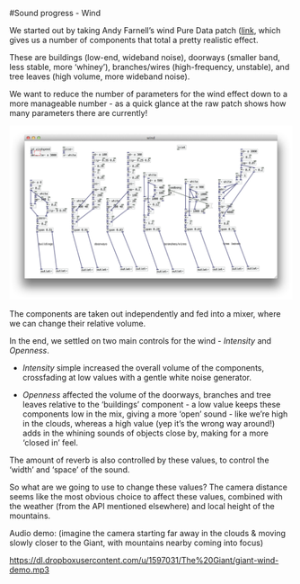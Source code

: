 #Sound progress - Wind


We started out by taking Andy Farnell’s wind Pure Data patch ([link](http://aspress.co.uk/sd/practical18.php, 'Wind Patch'), which gives us a number of components that total a pretty realistic effect. 

These are buildings (low-end, wideband noise), doorways (smaller band, less stable, more ‘whiney’), branches/wires (high-frequency, unstable), and tree leaves (high volume, more wideband noise). 

We want to reduce the number of parameters for the wind effect down to a more manageable number - as a quick glance at the raw patch shows how many parameters there are currently!

![Wind-Patch-diagram](project_images/wind-patch-image.png?raw=true "Wind Patch Image")

The components are taken out independently and fed into a mixer, where we can change their relative volume. 

In the end, we settled on two main controls for the wind - *Intensity* and *Openness*.

- *Intensity* simple increased the overall volume of the components, crossfading at low values with a gentle white noise generator.

- *Openness* affected the volume of the doorways, branches and tree leaves relative to the ‘buildings’ component - a low value keeps these components low in the mix, giving a more ‘open’ sound - like we’re high in the clouds, whereas a high value (yep it’s the wrong way around!) adds in the whining sounds of objects close by, making for a more ‘closed in’ feel.

The amount of reverb is also controlled by these values, to control the ‘width’ and ‘space’ of the sound.

So what are we going to use to change these values? The camera distance seems like the most obvious choice to affect these values, combined with the weather (from the API mentioned elsewhere) and local height of the mountains.

Audio demo:
(imagine the camera starting far away in the clouds & moving slowly closer to the Giant, with mountains nearby coming into focus)

https://dl.dropboxusercontent.com/u/1597031/The%20Giant/giant-wind-demo.mp3
